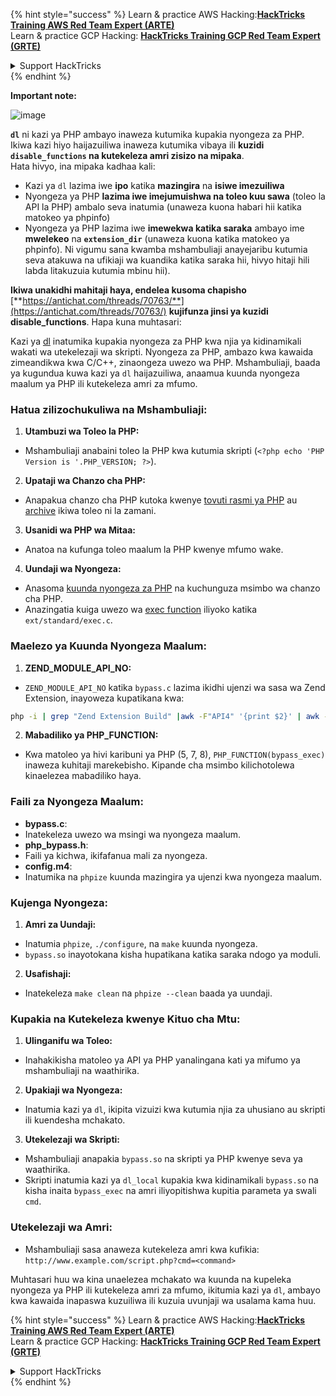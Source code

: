{% hint style="success" %}
Learn & practice AWS Hacking:<img src="/.gitbook/assets/arte.png" alt="" data-size="line">[**HackTricks Training AWS Red Team Expert (ARTE)**](https://training.hacktricks.xyz/courses/arte)<img src="/.gitbook/assets/arte.png" alt="" data-size="line">\
Learn & practice GCP Hacking: <img src="/.gitbook/assets/grte.png" alt="" data-size="line">[**HackTricks Training GCP Red Team Expert (GRTE)**<img src="/.gitbook/assets/grte.png" alt="" data-size="line">](https://training.hacktricks.xyz/courses/grte)

<details>

<summary>Support HackTricks</summary>

* Check the [**subscription plans**](https://github.com/sponsors/carlospolop)!
* **Join the** 💬 [**Discord group**](https://discord.gg/hRep4RUj7f) or the [**telegram group**](https://t.me/peass) or **follow** us on **Twitter** 🐦 [**@hacktricks\_live**](https://twitter.com/hacktricks\_live)**.**
* **Share hacking tricks by submitting PRs to the** [**HackTricks**](https://github.com/carlospolop/hacktricks) and [**HackTricks Cloud**](https://github.com/carlospolop/hacktricks-cloud) github repos.

</details>
{% endhint %}

**Important note:**

![image](https://user-images.githubusercontent.com/84577967/174675487-a4c4ca06-194f-4725-85af-231a2f35d56c.png)

**`dl`** ni kazi ya PHP ambayo inaweza kutumika kupakia nyongeza za PHP. Ikiwa kazi hiyo haijazuiliwa inaweza kutumika vibaya ili **kuzidi `disable_functions` na kutekeleza amri zisizo na mipaka**.\
Hata hivyo, ina mipaka kadhaa kali:

* Kazi ya `dl` lazima iwe **ipo** katika **mazingira** na **isiwe imezuiliwa**
* Nyongeza ya PHP **lazima iwe imejumuishwa na toleo kuu sawa** (toleo la API la PHP) ambalo seva inatumia (unaweza kuona habari hii katika matokeo ya phpinfo)
* Nyongeza ya PHP lazima iwe **imewekwa katika saraka** ambayo ime **mwelekeo** na **`extension_dir`** (unaweza kuona katika matokeo ya phpinfo). Ni vigumu sana kwamba mshambuliaji anayejaribu kutumia seva atakuwa na ufikiaji wa kuandika katika saraka hii, hivyo hitaji hili labda litakuzuia kutumia mbinu hii).

**Ikiwa unakidhi mahitaji haya, endelea kusoma chapisho** [**https://antichat.com/threads/70763/**](https://antichat.com/threads/70763/) **kujifunza jinsi ya kuzidi disable\_functions**. Hapa kuna muhtasari:

Kazi ya [dl](http://www.php.net/manual/en/function.dl.php) inatumika kupakia nyongeza za PHP kwa njia ya kidinamikali wakati wa utekelezaji wa skripti. Nyongeza za PHP, ambazo kwa kawaida zimeandikwa kwa C/C++, zinaongeza uwezo wa PHP. Mshambuliaji, baada ya kugundua kuwa kazi ya `dl` haijazuiliwa, anaamua kuunda nyongeza maalum ya PHP ili kutekeleza amri za mfumo.

### Hatua zilizochukuliwa na Mshambuliaji:

1. **Utambuzi wa Toleo la PHP:**
- Mshambuliaji anabaini toleo la PHP kwa kutumia skripti (`<?php echo 'PHP Version is '.PHP_VERSION; ?>`).

2. **Upataji wa Chanzo cha PHP:**
- Anapakua chanzo cha PHP kutoka kwenye [tovuti rasmi ya PHP](http://www.php.net/downloads.php) au [archive](http://museum.php.net) ikiwa toleo ni la zamani.

3. **Usanidi wa PHP wa Mitaa:**
- Anatoa na kufunga toleo maalum la PHP kwenye mfumo wake.

4. **Uundaji wa Nyongeza:**
- Anasoma [kuunda nyongeza za PHP](http://www.php.net/manual/en/zend.creating.php) na kuchunguza msimbo wa chanzo cha PHP.
- Anazingatia kuiga uwezo wa [exec function](http://www.php.net/manual/en/function.exec.php) iliyoko katika `ext/standard/exec.c`.

### Maelezo ya Kuunda Nyongeza Maalum:

1. **ZEND_MODULE_API_NO:**
- `ZEND_MODULE_API_NO` katika `bypass.c` lazima ikidhi ujenzi wa sasa wa Zend Extension, inayoweza kupatikana kwa:
```bash
php -i | grep "Zend Extension Build" |awk -F"API4" '{print $2}' | awk -F"," '{print $1}'
```

2. **Mabadiliko ya PHP_FUNCTION:**
- Kwa matoleo ya hivi karibuni ya PHP (5, 7, 8), `PHP_FUNCTION(bypass_exec)` inaweza kuhitaji marekebisho. Kipande cha msimbo kilichotolewa kinaelezea mabadiliko haya.

### Faili za Nyongeza Maalum:

- **bypass.c**:
- Inatekeleza uwezo wa msingi wa nyongeza maalum.
- **php_bypass.h**:
- Faili ya kichwa, ikifafanua mali za nyongeza.
- **config.m4**:
- Inatumika na `phpize` kuunda mazingira ya ujenzi kwa nyongeza maalum.

### Kujenga Nyongeza:

1. **Amri za Uundaji:**
- Inatumia `phpize`, `./configure`, na `make` kuunda nyongeza.
- `bypass.so` inayotokana kisha hupatikana katika saraka ndogo ya moduli.

2. **Usafishaji:**
- Inatekeleza `make clean` na `phpize --clean` baada ya uundaji.

### Kupakia na Kutekeleza kwenye Kituo cha Mtu:

1. **Ulinganifu wa Toleo:**
- Inahakikisha matoleo ya API ya PHP yanalingana kati ya mifumo ya mshambuliaji na waathirika.

2. **Upakiaji wa Nyongeza:**
- Inatumia kazi ya `dl`, ikipita vizuizi kwa kutumia njia za uhusiano au skripti ili kuendesha mchakato.

3. **Utekelezaji wa Skripti:**
- Mshambuliaji anapakia `bypass.so` na skripti ya PHP kwenye seva ya waathirika.
- Skripti inatumia kazi ya `dl_local` kupakia kwa kidinamikali `bypass.so` na kisha inaita `bypass_exec` na amri iliyopitishwa kupitia parameta ya swali `cmd`.

### Utekelezaji wa Amri:

- Mshambuliaji sasa anaweza kutekeleza amri kwa kufikia: `http://www.example.com/script.php?cmd=<command>`


Muhtasari huu wa kina unaelezea mchakato wa kuunda na kupeleka nyongeza ya PHP ili kutekeleza amri za mfumo, ikitumia kazi ya `dl`, ambayo kwa kawaida inapaswa kuzuiliwa ili kuzuia uvunjaji wa usalama kama huu.


{% hint style="success" %}
Learn & practice AWS Hacking:<img src="/.gitbook/assets/arte.png" alt="" data-size="line">[**HackTricks Training AWS Red Team Expert (ARTE)**](https://training.hacktricks.xyz/courses/arte)<img src="/.gitbook/assets/arte.png" alt="" data-size="line">\
Learn & practice GCP Hacking: <img src="/.gitbook/assets/grte.png" alt="" data-size="line">[**HackTricks Training GCP Red Team Expert (GRTE)**<img src="/.gitbook/assets/grte.png" alt="" data-size="line">](https://training.hacktricks.xyz/courses/grte)

<details>

<summary>Support HackTricks</summary>

* Check the [**subscription plans**](https://github.com/sponsors/carlospolop)!
* **Join the** 💬 [**Discord group**](https://discord.gg/hRep4RUj7f) or the [**telegram group**](https://t.me/peass) or **follow** us on **Twitter** 🐦 [**@hacktricks\_live**](https://twitter.com/hacktricks\_live)**.**
* **Share hacking tricks by submitting PRs to the** [**HackTricks**](https://github.com/carlospolop/hacktricks) and [**HackTricks Cloud**](https://github.com/carlospolop/hacktricks-cloud) github repos.

</details>
{% endhint %}
